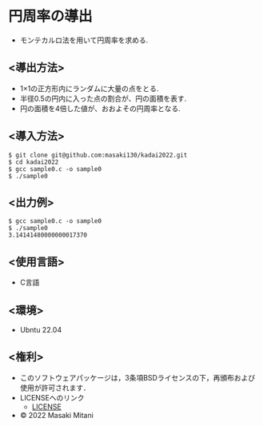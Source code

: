 # 円周率の導出
* モンテカルロ法を用いて円周率を求める.

## <導出方法>
* 1×1の正方形内にランダムに大量の点をとる.
* 半径0.5の円内に入った点の割合が、円の面積を表す.
* 円の面積を4倍した値が、おおよその円周率となる.

## <導入方法>
```
$ git clone git@github.com:masaki130/kadai2022.git
$ cd kadai2022
$ gcc sample0.c -o sample0
$ ./sample0
```

## <出力例>
```
$ gcc sample0.c -o sample0
$ ./sample0
3.14141480000000017370

```

## <使用言語>
* C言語
## <環境>
* Ubntu 22.04
## <権利>
* このソフトウェアパッケージは，3条項BSDライセンスの下，再頒布および使用が許可されます．
* LICENSEへのリンク
    * [LICENSE](https://github.com/masaki130/kadai2022/blob/main/LICENSE)
* © 2022 Masaki Mitani
